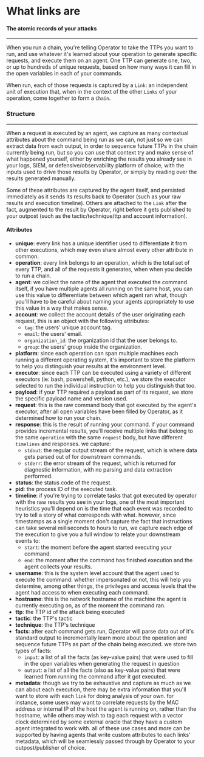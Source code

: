 # What links are

#### The atomic records of your attacks

---

When you run a chain, you're telling Operator to take the TTPs you want to run, and use whatever it's learned about your operation to generate specific requests, and execute them on an agent. One TTP can generate one, two, or up to hundreds of unique requests, based on how many ways it can fill in the open variables in each of your commands.

When run, each of those requests is captured by a `Link`: an independent unit of execution that, when in the context of the other `Links` of your operation, come together to form a `Chain`.

### Structure

---

When a request is executed by an agent, we capture as many contextual attributes about the command being run as we can, not just so we can extract data from each output, in order to sequence future TTPs in the chain currently being run, but so you can use that context try and make sense of what happened yourself, either by enriching the results you already see in your logs, SIEM, or defensive/observability platform of choice, with the inputs used to drive those results by Operator, or simply by reading over the results generated manually.

Some of these attributes are captured by the agent itself, and persisted immediately as it sends its results back to Operator (such as your raw results and execution timeline). Others are attached to the `Link` after the fact, augmented to the result by Operator, right before it gets published to your outpost (such as the tactic/technique/ttp and account information).

#### Attributes

- **unique**: every link has a unique identifier used to differentiate it from other executions, which may even share almost every other attribute in common.
- **operation**: every link belongs to an operation, which is the total set of every TTP, and all of the requests it generates, when when you decide to run a chain.
- **agent**: we collect the name of the agent that executed the command itself, if you have multiple agents all running on the same host, you can use this value to differentiate between which agent ran what, though you'll have to be careful about naming your agents appropriately to use this value in a way that makes sense.
- **account**: we collect the account details of the user originating each request, this is an object with the following attributes:
	- `tag`: the users' unique account tag.
	- `email`: the users' email.
	- `organization_id`: the organization id that the user belongs to.
	- `group`: the users' group inside the organization.
- **platform**: since each operation can span multiple machines each running a different operating system, it's important to store the platform to help you distinguish your results at the environment level.
- **executor**: since each TTP can be executed using a variety of different executors (ie: bash, powershell, python, etc.), we store the executor selected to run the individual instruction to help you distinguish that too.
- **payload**: if your TTP required a payload as part of its request, we store the specific payload name and version used.
- **request**: this is the raw command body that got executed by the agent's executor, after all open variables have been filled by Operator, as it determined how to run your chain.
- **response**: this is the result of running your command. if your command provides incremental results, you'll receive multiple links that belong to the same `operation` with the same `request` body, but have different `timelines` and responses. we capture:
	- `stdout`: the regular output stream of the request, which is where data gets parsed out of for downstream commands.
	- `stderr`: the error stream of the request, which is returned for diagnostic information, with no parsing and data extraction performed.
- **status**: the status code of the request.
- **pid**: the process ID of the executed task.
- **timeline**: if you're trying to correlate tasks that got executed by operator with the raw results you see in your logs, one of the most important heuristics you'll depend on is the time that each event was recorded to try to tell a story of what corresponds with what. however, since timestamps as a single moment don't capture the fact that instructions can take several milliseconds to hours to run, we capture each edge of the execution to give you a full window to relate your downstream events to:
	- `start`: the moment before the agent started executing your command.
	- `end`: the moment after the command has finished execution and the agent collects your results.
- **username**: this is the system level account that the agent used to execute the command: whether impersonated or not, this will help you determine, among other things, the privileges and access levels that the agent had access to when executing each command.
- **hostname**: this is the network hostname of the machine the agent is currently executing on, as of the moment the command ran.
- **ttp**: the TTP id of the attack being executed
- **tactic**: the TTP's tactic
- **technique**: the TTP's technique
- **facts**: after each command gets run, Operator will parse data out of it's standard output to incrementally learn more about the operation and sequence future TTPs as part of the chain being executed. we store two types of facts:
	- `input`: a list of all the facts (as key-value pairs) that were used to fill in the open variables when generating the request in question
	- `output`: a list of all the facts (also as key-value pairs) that were learned from running the command after it got executed.
- **metadata**: though we try to be exhaustive and capture as much as we can about each execution, there may be extra information that you'll want to store with each `link` for doing analysis of your own. for instance, some users may want to correlate requests by the MAC address or internal IP of the host the agent is running on, rather than the hostname, while others may wish to tag each request with a vector clock determined by some external oracle that they have a custom agent integrated to work with. all of these use cases and more can be supported by having agents that write custom attributes to each links' metadata, which will be seamlessly passed through by Operator to your outpost/publisher of choice.
